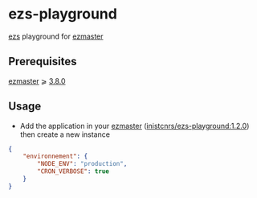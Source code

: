 # ezs-playground


[ezs](https://inist-cnrs.github.io/ezs/#/?id=ezs) playground for [ezmaster](https://github.com/Inist-CNRS/ezmaster)

## Prerequisites

[ezmaster](https://github.com/Inist-CNRS/ezmaster) ⩾ [3.8.0](https://github.com/Inist-CNRS/ezmaster#ezmaster-380)

## Usage

- Add the application in your [ezmaster](https://github.com/Inist-CNRS/ezmaster) ([inistcnrs/ezs-playground:1.2.0](https://hub.docker.com/r/inistcnrs/ezs-playground/1.2.0/)) then create a new instance

```json
{
    "environnement": {
        "NODE_ENV": "production",
        "CRON_VERBOSE": true
    }
}
```
